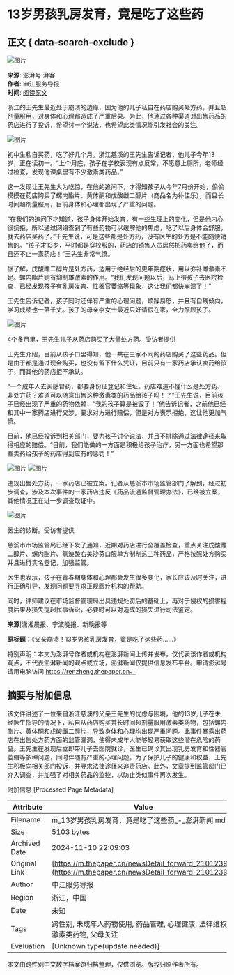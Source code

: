 # 13岁男孩乳房发育，竟是吃了这些药

## 正文 { data-search-exclude }


![图片](https://image.thepaper.cn/publish/interaction/image/3/710/30.jpg)

**来源**: 澎湃号·湃客  
**作者**: 申江服务导报  
**时间**: [阅读原文](http://mp.weixin.qq.com/s?__biz=MTY5MDE1MzE0MQ==&mid=2650599978&idx=2&sn=c24e4a5f3ac0e586673134e40f7b23e4&chksm=548a15f063fd9ce69e2a2cfd8ef3c9a885d685e6d1e1bd042049a49cf8f635a44945634c488b&scene=27#wechat_redirect)

浙江的王先生最近处于崩溃的边缘，因为他的儿子私自在药店购买处方药，并且超剂量服用，对身体和心理都造成了严重后果。为此，他通过各种渠道对出售药品的药店进行了投诉，希望讨一个说法，也希望此类情况能引发社会的关注。

![图片](https://imagepphcloud.thepaper.cn/pph/image/228/177/821.jpg)

初中生私自买药，吃了好几个月。浙江慈溪的王先生告诉记者，他儿子今年13岁，正在读初一。“上个月底，孩子在学校表现有点反常，不愿意上厕所，老师经过检查，发现他课桌里有不少激素类药品。”

这一发现让王先生大为吃惊，在他的追问下，才得知孩子从今年7月份开始，偷偷摸摸在药店购买了螺内酯片、黄体酮和戊酸雌二醇片（商品名为补佳乐），而且长时间超剂量服用，目前身体和心理都出现了严重的问题。

“在我们的追问下才知道，孩子身体开始发育，有一些生理上的变化，但是他内心很抗拒，所以通过网络查到了有些药物可以缓解他的焦虑，吃了以后身体会舒服，就去药店买药了。”王先生说，可是这些都是处方药，没有医生的处方是不能随便销售的。“孩子才13岁，平时都是穿校服的，药店的销售人员居然把药卖给他了，而且还不止一家药店！”王先生非常气愤。

据了解，戊酸雌二醇片是处方药，适用于绝经后的更年期症状，用以弥补雌激素不足。螺内酯片则有抑制雄激素的作用。“我们发现问题以后，马上带孩子去医院检查，已经发现孩子有乳房发育、性器官萎缩等现象，这让我们都快崩溃了！”

王先生告诉记者，孩子同时还伴有严重的心理问题，烦躁易怒，并且有自残倾向，学习成绩也一落千丈。孩子的母亲李女士最近只好请假在家，全力照顾孩子。

![图片](https://imagepphcloud.thepaper.cn/pph/image/228/177/823.jpg)

4个多月里，王先生儿子从药店购买了大量处方药。受访者提供

王先生介绍，目前从孩子口里得知，他一共在三家不同的药店购买了这些药品。但是由于都是通过现金购买，也没有留下什么凭证，目前只有一家药店承认卖药给孩子，而其他的药店拒不承认。

“一个成年人去买感冒药，都要身份证登记和住址。药店难道不懂什么是处方药、非处方药？难道可以随意出售这种激素类的药品给孩子吗！？”王先生说，目前孩子已经出现了严重的药物依赖，“我的孩子算是被毁了！”他告诉记者，之前他已经和其中一家药店进行交涉，要求对方进行赔偿，但是对方表示拒绝，这让他更加气愤。

目前，他已经投诉到相关部门，要为孩子讨个说法，并且不排除通过法律途径来取得相应的赔偿。“目前，我们能做的一方面是积极给孩子治疗，另一方面也希望那些卖药给孩子的药店得到应有的惩罚！”

![图片](https://imagepphcloud.thepaper.cn/pph/image/228/177/824.jpg)
![图片](https://imagepphcloud.thepaper.cn/pph/image/228/177/826.jpg)

违规出售处方药，一家药店已被立案。记者从慈溪市市场监管部门了解到，经过初步调查，涉及本次事件的一家药店违反《药品流通监督管理办法》，已经被立案，其他情况正在进一步调查取证中。

![图片](https://imagepphcloud.thepaper.cn/pph/image/228/177/827.jpg)

医生的诊断。受访者提供

慈溪市市场监管局已经下发了通知，近期对药店进行全覆盖检查，重点关注戊酸雌二醇片、螺内酯片、氢溴酸右美沙芬口服单方制剂这三种药品，严格按照处方购买并且进行实名登记，加强监管。

医生也表示，孩子在青春期身体和心理都会发生很多变化，家长应该及时关注，进行正确引导，发现问题要寻求正规医疗机构的帮助。

同时，律师建议在市场监督管理局出具违规处罚后的基础上，再对于侵权的损害程度后果及损失提起民事诉讼，必要时可以对造成的损失进行司法鉴定。

**来源**|潇湘晨报、宁波晚报、新晚报等

**原标题**：《父亲崩溃！13岁男孩乳房发育，竟是吃了这些药……》 

特别声明：本文为澎湃号作者或机构在澎湃新闻上传并发布，仅代表该作者或机构观点，不代表澎湃新闻的观点或立场，澎湃新闻仅提供信息发布平台。申请澎湃号请用电脑访问 https://renzheng.thepaper.cn。

## 摘要与附加信息

<!-- tcd_abstract -->
该文件讲述了一位来自浙江慈溪的父亲王先生的忧虑与困境，他的13岁儿子在未经医生指导的情况下，私自从药店购买并长时间超剂量服用激素类药物，包括螺内酯片、黄体酮和戊酸雌二醇片，导致身体和心理均出现严重问题。此事件暴露出药店在出售处方药方面的监管漏洞，使得未成年人能够轻易获取这些潜在危险的药品。王先生在发现后立即带儿子去医院就诊，医生已确诊其出现乳房发育和性器官萎缩等多种问题，同时伴随有严重的心理问题。为了保护儿子的健康和权益，王先生积极向相关部门投诉，并寻求法律途径来追责药店。此外，文章提到监管部门已介入调查，并加强了对相关药品的监控，以防止类似事件再次发生。
<!-- tcd_abstract_end -->

附加信息 [Processed Page Metadata]

| Attribute       | Value                                  |
|-----------------|----------------------------------------|
| Filename        | m_13岁男孩乳房发育，竟是吃了这些药_-_澎湃新闻.md                             |
| Size            | 5103 bytes                           |
| Archived Date   | 2024-11-10 22:09:03                             |
| Original Link   | [https://m.thepaper.cn/newsDetail_forward_21012397](https://m.thepaper.cn/newsDetail_forward_21012397)                       |
| Author          | 申江服务导报                               |
| Region          | 浙江，中国                               |
| Date            | 未知                                 |
| Tags            | 跨性别, 未成年人药物使用, 药品管理, 心理健康, 法律维权, 激素类药物, 父母关注                                 |
| Evaluation            | [Unknown type(update needed)]                                 |
<!-- tcd_table_end -->

本文由跨性别中文数字档案馆归档整理，仅供浏览。版权归原作者所有。
